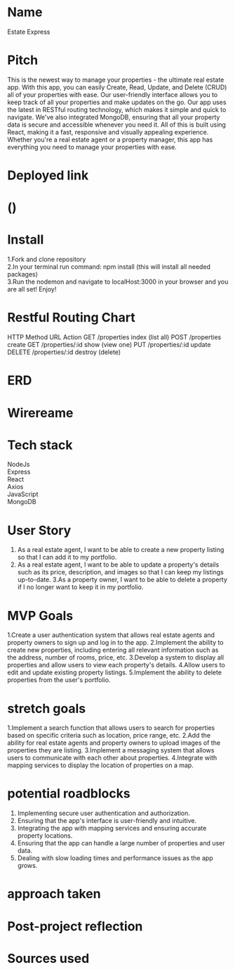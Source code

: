 # Name
Estate Express

#  Pitch
This is the newest way to manage your properties - the ultimate real estate app. With this app, you can easily Create, Read, Update, and Delete (CRUD) all of your properties with ease. Our user-friendly interface allows you to keep track of all your properties and make updates on the go. Our app uses the latest in RESTful routing technology, which makes it simple and quick to navigate. We've also integrated MongoDB, ensuring that all your property data is secure and accessible whenever you need it. All of this is built using React, making it a fast, responsive and visually appealing experience. Whether you're a real estate agent or a property manager, this app has everything you need to manage your properties with ease.

# Deployed link
# ()


# Install 
1.Fork and clone repository<br>
2.In your terminal run command: npm install (this will install all needed packages)<br>
3.Run the nodemon and navigate to localHost:3000 in your browser and you are all set! Enjoy!<br>

# Restful Routing Chart

HTTP Method	URL	Action
GET	/properties	index (list all)
POST /properties	create
GET	/properties/:id	show (view one)
PUT	/properties/:id	update
DELETE	/properties/:id	destroy (delete)



# ERD
 
# Wirereame  

# Tech stack
NodeJs <br>
Express<br>
React<br>
Axios<br>
JavaScript<br>
MongoDB<br>

# User Story
1. As a real estate agent, I want to be able to create a new property listing so that I can add it to my portfolio.
2. As a real estate agent, I want to be able to update a property's details such as its price, description, and images so that I can keep my listings up-to-date.
3.As a property owner, I want to be able to delete a property if I no longer want to keep it in my portfolio.

 # MVP Goals
 1.Create a user authentication system that allows real estate agents  and property owners to sign up and log in to the app.
2.Implement the ability to create new properties, including entering all relevant information such as the address, number of rooms, price, etc.
3.Develop a system to display all properties and allow users to view each property's details.
4.Allow users to edit and update existing property listings.
5.Implement the ability to delete properties from the user's portfolio.


 # stretch goals
1.Implement a search function that allows users to search for properties based on specific criteria such as location, price range, etc.
2.Add the ability for real estate agents and property owners to upload images of the properties they are listing.
3.Implement a messaging system that allows users to communicate with each other about properties.
4.Integrate with mapping services to display the location of properties on a map.


 # potential roadblocks
1. Implementing secure user authentication and authorization.
2. Ensuring that the app's interface is user-friendly and intuitive.
3. Integrating the app with mapping services and ensuring accurate property locations.
4. Ensuring that the app can handle a large number of properties and user data.
5. Dealing with slow loading times and performance issues as the app grows.

 # approach taken

# Post-project reflection 

# Sources used